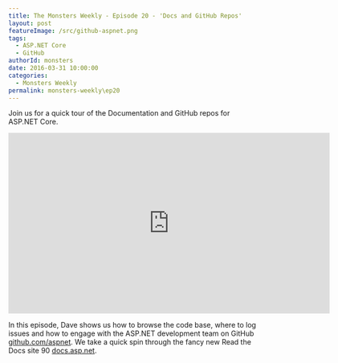 ```yaml
---
title: The Monsters Weekly - Episode 20 - 'Docs and GitHub Repos'
layout: post
featureImage: /src/github-aspnet.png
tags: 
  - ASP.NET Core
  - GitHub
authorId: monsters
date: 2016-03-31 10:00:00
categories:
  - Monsters Weekly
permalink: monsters-weekly\ep20
---
```


Join us for a quick tour of the Documentation and GitHub repos for ASP.NET Core.


<iframe src="https://channel9.msdn.com/Series/aspnetmonsters/Episode-20-Docs-and-GitHub-Repos/player" width="640" height="360" allowFullScreen frameBorder="0"></iframe>

In this episode, Dave shows us how to browse the code base, where to log issues and how to engage with the ASP.NET development team on GitHub [github.com/aspnet](https://github.com/aspnet). We take a quick spin through the fancy new Read the Docs site 90 [docs.asp.net](http://docs.asp.net).